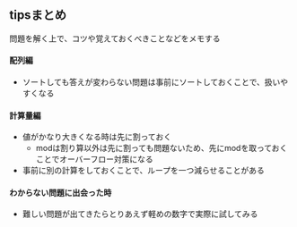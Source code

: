 ## tipsまとめ
問題を解く上で、コツや覚えておくべきことなどをメモする
#### 配列編
- ソートしても答えが変わらない問題は事前にソートしておくことで、扱いやすくなる
#### 計算量編
- 値がかなり大きくなる時は先に割っておく
    - modは割り算以外は先に割っても問題ないため、先にmodを取っておくことでオーバーフロー対策になる
- 事前に別の計算をしておくことで、ループを一つ減らせることがある

#### わからない問題に出会った時
- 難しい問題が出てきたらとりあえず軽めの数字で実際に試してみる